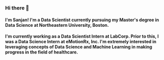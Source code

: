 ### Hi there 👋
#### I'm Sanjan! I'm a Data Scientist currently pursuing my Master's degree in Data Science at Northeastern University, Boston.
#### I'm currently working as a Data Scientist Intern at LabCorp. Prior to this, I was a Data Science Intern at eMotionRx, Inc. I'm extremely interested in leveraging concepts of Data Science and Machine Learning in making progress in the field of healthcare.

<!--
**sanjsvk/sanjsvk** is a ✨ _special_ ✨ repository because its `README.md` (this file) appears on your GitHub profile.

Here are some ideas to get you started:

- 🔭 I’m currently working on ...
- 🌱 I’m currently learning ...
- 👯 I’m looking to collaborate on ...
- 🤔 I’m looking for help with ...
- 💬 Ask me about ...
- 📫 How to reach me: ...
- 😄 Pronouns: ...
- ⚡ Fun fact: ...
-->
